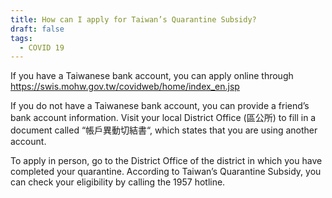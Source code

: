 ```yaml
---
title: How can I apply for Taiwan’s Quarantine Subsidy?
draft: false
tags:
  - COVID 19
---
```

If you have a Taiwanese bank account, you can apply online through <https://swis.mohw.gov.tw/covidweb/home/index_en.jsp>

If you do not have a Taiwanese bank account, you can provide a friend’s bank account information.
Visit your local District Office (區公所) to fill in a document called “帳戶異動切結書“, which states that you are using another account.

To apply in person, go to the District Office of the district in which you have completed your quarantine.
According to Taiwan’s Quarantine Subsidy, you can check your eligibility by calling the 1957 hotline.